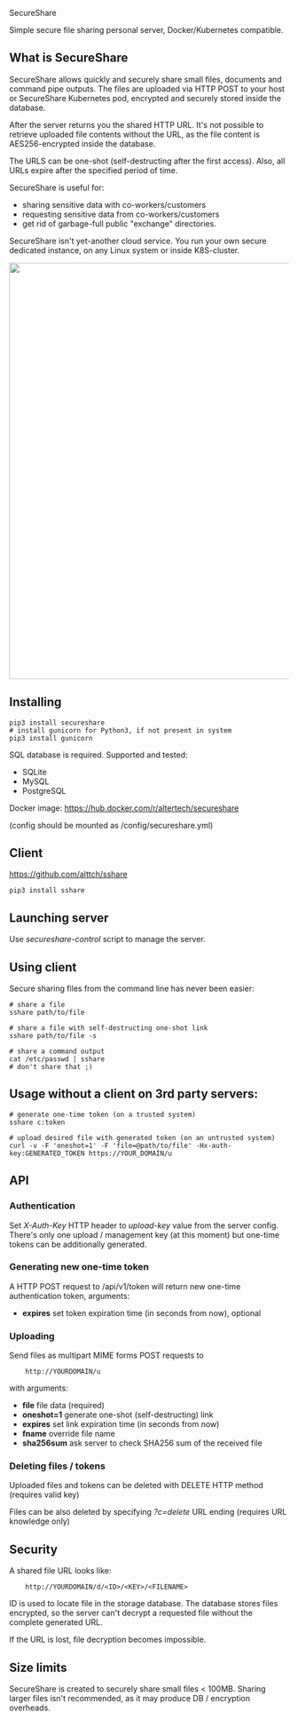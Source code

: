  SecureShare

Simple secure file sharing personal server, Docker/Kubernetes compatible.

## What is SecureShare

SecureShare allows quickly and securely share small files, documents and
command pipe outputs. The files are uploaded via HTTP POST to your host or
SecureShare Kubernetes pod, encrypted and securely stored inside the database.

After the server returns you the shared HTTP URL. It's not possible to retrieve
uploaded file contents without the URL, as the file content is AES256-encrypted
inside the database.

The URLS can be one-shot (self-destructing after the first access). Also, all
URLs expire after the specified period of time.

SecureShare is useful for:

* sharing sensitive data with co-workers/customers
* requesting sensitive data from co-workers/customers
* get rid of garbage-full public "exchange" directories.

SecureShare isn't yet-another cloud service. You run your own secure dedicated
instance, on any Linux system or inside K8S-cluster.

<img src="https://github.com/alttch/secureshare/blob/main/media/demo.gif?raw=true" width="750" />

## Installing

```
pip3 install secureshare
# install gunicorn for Python3, if not present in system
pip3 install gunicorn
```

SQL database is required. Supported and tested:

* SQLite
* MySQL
* PostgreSQL

Docker image: https://hub.docker.com/r/altertech/secureshare

(config should be mounted as /config/secureshare.yml)

## Client

https://github.com/alttch/sshare

```
pip3 install sshare
```

## Launching server

Use *secureshare-control* script to manage the server.

## Using client

Secure sharing files from the command line has never been easier:

```
# share a file
sshare path/to/file
```

```
# share a file with self-destructing one-shot link
sshare path/to/file -s
```

```
# share a command output
cat /etc/passwd | sshare
# don't share that ;)
```

## Usage without a client on 3rd party servers:

```
# generate one-time token (on a trusted system)
sshare c:token
```

```
# upload desired file with generated token (on an untrusted system)
curl -v -F 'oneshot=1' -F 'file=@path/to/file' -Hx-auth-key:GENERATED_TOKEN https://YOUR_DOMAIN/u
```

## API

### Authentication

Set *X-Auth-Key* HTTP header to *upload-key* value from the server config.
There's only one upload / management key (at this moment) but one-time tokens
can be additionally generated.

### Generating new one-time token

A HTTP POST request to /api/v1/token will return new one-time authentication
token, arguments:

* **expires** set token expiration time (in seconds from now), optional

### Uploading

Send files as multipart MIME forms POST requests to 

```
    http://YOURDOMAIN/u
```

with arguments:

* **file** file data (required)
* **oneshot=1** generate one-shot (self-destructing) link
* **expires** set link expiration time (in seconds from now)
* **fname** override file name
* **sha256sum** ask server to check SHA256 sum of the received file

### Deleting files / tokens

Uploaded files and tokens can be deleted with DELETE HTTP method (requires
valid key)

Files can be also deleted by specifying *?c=delete* URL ending (requires URL
knowledge only)

## Security

A shared file URL looks like:

```
    http://YOURDOMAIN/d/<ID>/<KEY>/<FILENAME>
```

ID is used to locate file in the storage database. The database stores files
encrypted, so the server can't decrypt a requested file without the complete
generated URL.

If the URL is lost, file decryption becomes impossible.

## Size limits

SecureShare is created to securely share small files < 100MB. Sharing larger
files isn't recommended, as it may produce DB / encryption overheads.
